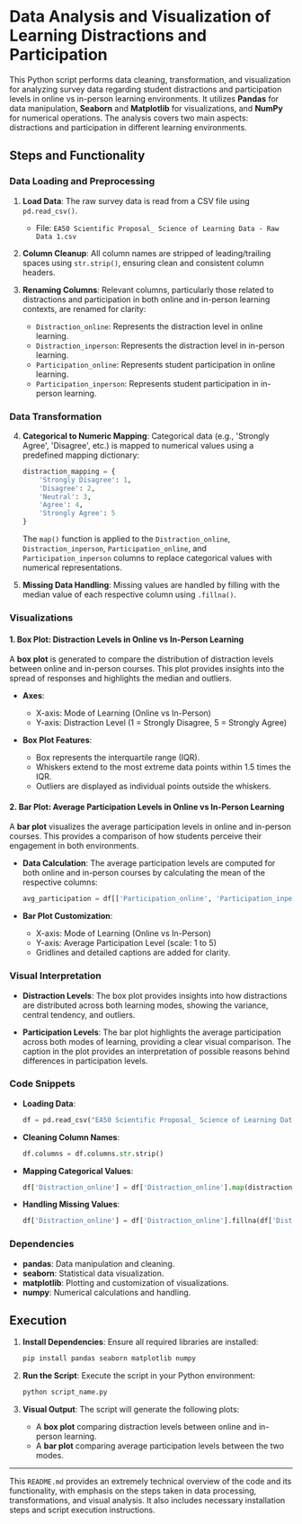 # Data Analysis and Visualization of Learning Distractions and Participation

This Python script performs data cleaning, transformation, and visualization for analyzing survey data regarding student distractions and participation levels in online vs in-person learning environments. It utilizes **Pandas** for data manipulation, **Seaborn** and **Matplotlib** for visualizations, and **NumPy** for numerical operations. The analysis covers two main aspects: distractions and participation in different learning environments.

## Steps and Functionality

### Data Loading and Preprocessing

1. **Load Data**: The raw survey data is read from a CSV file using `pd.read_csv()`. 
   - File: `EA50 Scientific Proposal_ Science of Learning Data - Raw Data 1.csv`
   
2. **Column Cleanup**: All column names are stripped of leading/trailing spaces using `str.strip()`, ensuring clean and consistent column headers.

3. **Renaming Columns**: Relevant columns, particularly those related to distractions and participation in both online and in-person learning contexts, are renamed for clarity:
   - `Distraction_online`: Represents the distraction level in online learning.
   - `Distraction_inperson`: Represents the distraction level in in-person learning.
   - `Participation_online`: Represents student participation in online learning.
   - `Participation_inperson`: Represents student participation in in-person learning.

### Data Transformation

4. **Categorical to Numeric Mapping**: Categorical data (e.g., 'Strongly Agree', 'Disagree', etc.) is mapped to numerical values using a predefined mapping dictionary:
   ```python
   distraction_mapping = {
       'Strongly Disagree': 1,
       'Disagree': 2,
       'Neutral': 3,
       'Agree': 4,
       'Strongly Agree': 5
   }
   ```
   The `map()` function is applied to the `Distraction_online`, `Distraction_inperson`, `Participation_online`, and `Participation_inperson` columns to replace categorical values with numerical representations.

5. **Missing Data Handling**: Missing values are handled by filling with the median value of each respective column using `.fillna()`.

### Visualizations

#### 1. **Box Plot: Distraction Levels in Online vs In-Person Learning**

A **box plot** is generated to compare the distribution of distraction levels between online and in-person courses. This plot provides insights into the spread of responses and highlights the median and outliers.

- **Axes**:
  - X-axis: Mode of Learning (Online vs In-Person)
  - Y-axis: Distraction Level (1 = Strongly Disagree, 5 = Strongly Agree)
  
- **Box Plot Features**:
  - Box represents the interquartile range (IQR).
  - Whiskers extend to the most extreme data points within 1.5 times the IQR.
  - Outliers are displayed as individual points outside the whiskers.

#### 2. **Bar Plot: Average Participation Levels in Online vs In-Person Learning**

A **bar plot** visualizes the average participation levels in online and in-person courses. This provides a comparison of how students perceive their engagement in both environments.

- **Data Calculation**: The average participation levels are computed for both online and in-person courses by calculating the mean of the respective columns:
  ```python
  avg_participation = df[['Participation_online', 'Participation_inperson']].mean()
  ```
  
- **Bar Plot Customization**:
  - X-axis: Mode of Learning (Online vs In-Person)
  - Y-axis: Average Participation Level (scale: 1 to 5)
  - Gridlines and detailed captions are added for clarity.

### Visual Interpretation

- **Distraction Levels**: The box plot provides insights into how distractions are distributed across both learning modes, showing the variance, central tendency, and outliers.
  
- **Participation Levels**: The bar plot highlights the average participation across both modes of learning, providing a clear visual comparison. The caption in the plot provides an interpretation of possible reasons behind differences in participation levels.

### Code Snippets

- **Loading Data**:
  ```python
  df = pd.read_csv("EA50 Scientific Proposal_ Science of Learning Data - Raw Data 1.csv")
  ```

- **Cleaning Column Names**:
  ```python
  df.columns = df.columns.str.strip()
  ```

- **Mapping Categorical Values**:
  ```python
  df['Distraction_online'] = df['Distraction_online'].map(distraction_mapping)
  ```

- **Handling Missing Values**:
  ```python
  df['Distraction_online'] = df['Distraction_online'].fillna(df['Distraction_online'].median())
  ```

### Dependencies

- **pandas**: Data manipulation and cleaning.
- **seaborn**: Statistical data visualization.
- **matplotlib**: Plotting and customization of visualizations.
- **numpy**: Numerical calculations and handling.

## Execution

1. **Install Dependencies**:
   Ensure all required libraries are installed:
   ```bash
   pip install pandas seaborn matplotlib numpy
   ```

2. **Run the Script**:
   Execute the script in your Python environment:
   ```bash
   python script_name.py
   ```

3. **Visual Output**:
   The script will generate the following plots:
   - A **box plot** comparing distraction levels between online and in-person learning.
   - A **bar plot** comparing average participation levels between the two modes.

---

This `README.md` provides an extremely technical overview of the code and its functionality, with emphasis on the steps taken in data processing, transformations, and visual analysis. It also includes necessary installation steps and script execution instructions.
